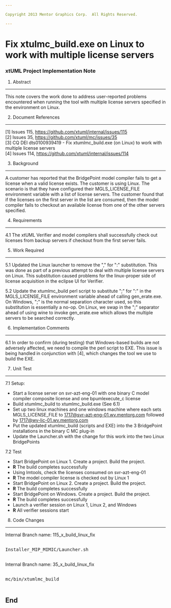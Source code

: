 ```yaml
---

Copyright 2013 Mentor Graphics Corp.  All Rights Reserved.

---
```


# Fix xtulmc_build.exe on Linux to work with multiple license servers
### xtUML Project Implementation Note

1. Abstract
-----------
This note covers the work done to address user-reported problems encountered 
when running the tool with multiple license servers specified in the environment
on Linux.

2. Document References
----------------------
[1] Issues 115, https://github.com/xtuml/internal/issues/115  
[2] Issues 35, https://github.com/xtuml/mc/issues/35  
[3] CQ DEI dts0100939419 - Fix xtumlmc_build.exe (on Linux) to work with 
  multiple license servers  
[4] Issues 114, https://github.com/xtuml/internal/issues/114    

3. Background
-------------
A customer has reported that the BridgePoint model compiler fails to get a license
when a valid license exists.  The customer is using Linux.  The scenario is that
they have configured their MGLS_LICENSE_FILE environment variable with a list
of license servers.  The customer found that if the licenses on the first server
in the list are consumed, then the model compiler fails to checkout an available
license from one of the other servers specified.  

4. Requirements
---------------
4.1  The xtUML Verifier and model compilers shall successfully check out licenses
  from backup servers if checkout from the first server fails.
  
5. Work Required
----------------
5.1  Updated the Linux launcher to remove the "," for ":" substitution. This was
  done as part of a previous attempt to deal with multiple license servers 
  on Linux.  This substitution caused problems for the linux-proper side of 
  license acquisition in the eclipse UI for Verifier.
  
5.2  Update the xtumlmc_build perl script to substitute ";" for ":" in the 
  MGLS_LICENSE_FILE environment variable ahead of calling gen_erate.exe.  On 
  Windows, ";" is the normal separation character used, so this substitution 
  is essentially a no-op.  On Linux, we swap in the ";" separator ahead of 
  using wine to invoke gen_erate.exe which allows the multiple servers to be
  searched correctly.
  
6. Implementation Comments
--------------------------
6.1  In order to confirm (during testing) that Windows-based builds are not 
  adversely affected, we need to compile the perl script to EXE.  This issue is
  being handled in conjunction with [4], which changes the tool we use to build
  the EXE.  

7. Unit Test
------------
7.1  Setup:
  - Start a license server on svr-azt-eng-01 with one binary C model compiler
  composite license and one bpumlexecute_c license
  - Build xtumlmc_build to xtumlmc_build.exe (See 6.1)
  - Set up two linux machines and one windows machine where each sets MGLS_LICENSE_FILE
   to 1717@svr-azt-eng-01.wv.mentorg.com followed by 1717@wv-lic-01.wv.mentorg.com
  - Put the updated xtumlmc_build (scripts and EXE) into the 3 BridgePoint installations
  in the binary C MC plug-in
  - Update the Launcher.sh with the change for this work into the two Linux BridgePoints
  
7.2  Test
  - Start BridgePoint on Linux 1.  Create a project.  Build the project.
  - __R__ The build completes successfully
  - Using lmtools, check the licenses consumed on svr-azt-eng-01
  - __R__ The model compiler license is checked out by Linux 1
  - Start BridgePoint on Linux 2.  Create a project.  Build the project.
  - __R__ The build completes successfully
  - Start BridgePoint on Windows.  Create a project.  Build the project.
  - __R__ The build completes successfully
  - Launch a verifier session on Linux 1, Linux 2, and Windows
  - __R__ All verifier sessions start
  
8. Code Changes
---------------
Internal Branch name: 115_x_build_linux_fix
<pre>

Installer_MIP_MIMIC/Launcher.sh

</pre>

Internal Branch name: 35_x_build_linux_fix
<pre>

mc/bin/xtumlmc_build

</pre>

End
---

